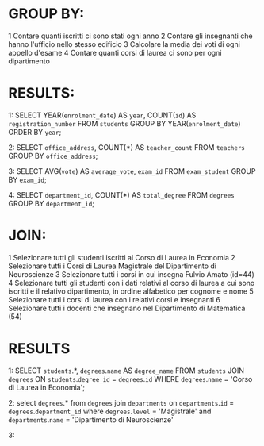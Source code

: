 # GROUP BY:
1  Contare quanti iscritti ci sono stati ogni anno
2  Contare gli insegnanti che hanno l'ufficio nello stesso edificio
3  Calcolare la media dei voti di ogni appello d'esame
4  Contare quanti corsi di laurea ci sono per ogni dipartimento

# RESULTS:
1:
SELECT YEAR(`enrolment_date`) AS `year`, COUNT(`id`) AS `registration_number`
FROM `students`
GROUP BY YEAR(`enrolment_date`)
ORDER BY `year`;

2:
SELECT `office_address`, COUNT(*) AS `teacher_count`
FROM `teachers`
GROUP BY `office_address`;

3:
SELECT AVG(`vote`) AS `average_vote`, `exam_id`
FROM `exam_student`
GROUP BY `exam_id`;

4:
SELECT `department_id`, COUNT(*) AS `total_degree`
FROM `degrees`
GROUP BY `department_id`;





# JOIN:
1  Selezionare tutti gli studenti iscritti al Corso di Laurea in Economia
2  Selezionare tutti i Corsi di Laurea Magistrale del Dipartimento di Neuroscienze
3  Selezionare tutti i corsi in cui insegna Fulvio Amato (id=44)
4  Selezionare tutti gli studenti con i dati relativi al corso di laurea a cui sono iscritti e il relativo dipartimento, in ordine alfabetico per cognome e nome
5  Selezionare tutti i corsi di laurea con i relativi corsi e insegnanti
6  Selezionare tutti i docenti che insegnano nel Dipartimento di Matematica (54)

# RESULTS
1:
SELECT `students`.*,
`degrees`.`name` AS `degree_name`
FROM `students`
JOIN `degrees`
ON `students`.`degree_id` = `degrees`.`id`
WHERE `degrees`.`name` = 'Corso di Laurea in Economia';

2:
select `degrees`.*
from `degrees`
join `departments` on `departments`.`id` = `degrees`.`department_id`
where `degrees`.`level` = 'Magistrale'
and `departments`.`name` = 'Dipartimento di Neuroscienze'

3:








